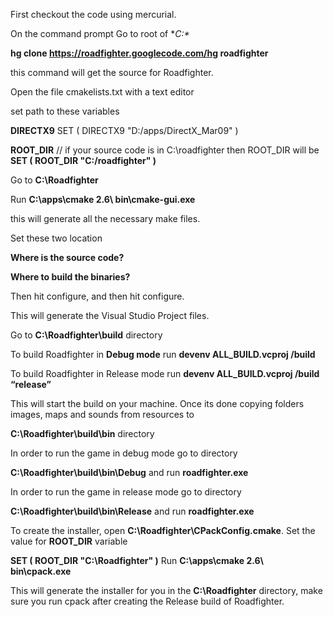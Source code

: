 First checkout the code using mercurial.

On the command prompt
Go to root of **C:\**

**hg clone https://roadfighter.googlecode.com/hg roadfighter**

this command will get the source for Roadfighter.

Open the file cmakelists.txt with a text editor

set path to these variables

**DIRECTX9**
SET ( DIRECTX9 "D:/apps/DirectX\_Mar09" )

**ROOT\_DIR** // if your source code is in C:\roadfighter then ROOT\_DIR will be
**SET ( ROOT\_DIR "C:/roadfighter" )**

Go to **C:\Roadfighter**

Run **C:\apps\cmake 2.6\ bin\cmake-gui.exe**

this will generate all the necessary make files.

Set these two location

**Where is the source code?**

**Where to build the binaries?**

Then hit configure, and then hit configure.

This will generate the Visual Studio Project files.

Go to **C:\Roadfighter\build** directory

To build Roadfighter in **Debug mode** run
**devenv ALL\_BUILD.vcproj /build**

To build Roadfighter in Release mode run
**devenv ALL\_BUILD.vcproj /build “release”**

This will start the build on your machine. Once its done copying folders images, maps and sounds from resources to

**C:\Roadfighter\build\bin** directory

In order to run the game in debug mode go to directory

**C:\Roadfighter\build\bin\Debug** and run **roadfighter.exe**

In order to run the game in release mode go to directory

**C:\Roadfighter\build\bin\Release** and run **roadfighter.exe**

To create the installer, open **C:\Roadfighter\CPackConfig.cmake**. Set the value for **ROOT\_DIR** variable

**SET ( ROOT\_DIR "C:\Roadfighter" )**
Run **C:\apps\cmake 2.6\ bin\cpack.exe**

This will generate the installer for you in the **C:\Roadfighter** directory, make sure you run cpack after creating the Release build of Roadfighter.